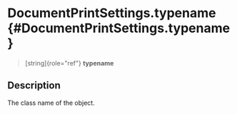DocumentPrintSettings.typename {#DocumentPrintSettings.typename}
==============================

> [string]{role="ref"} **typename**

Description
-----------

The class name of the object.
